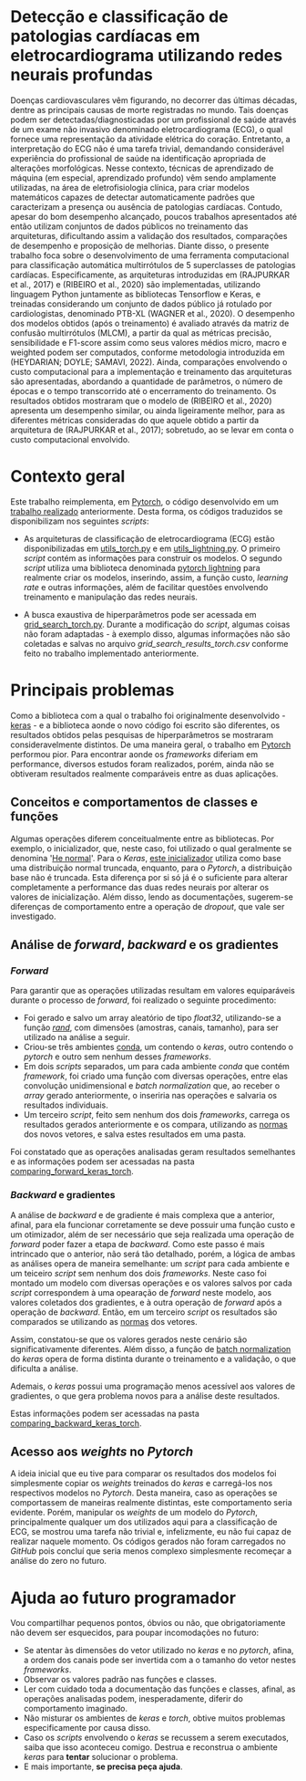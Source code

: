 # Detecção e classificação de patologias cardíacas em eletrocardiograma utilizando redes neurais profundas


Doenças cardiovasculares vêm figurando, no decorrer das últimas décadas, dentre as principais causas de morte registradas no mundo. Tais doenças podem ser detectadas/diagnosticadas por um profissional de saúde através de um exame não invasivo denominado eletrocardiograma (ECG), o qual fornece uma representação da atividade elétrica do coração. Entretanto, a interpretação do ECG não é uma tarefa trivial, demandando considerável experiência do profissional de saúde na identificação apropriada de alterações morfológicas. Nesse contexto, técnicas de aprendizado de máquina (em especial, aprendizado profundo) vêm sendo amplamente utilizadas, na área de eletrofisiologia clínica, para criar modelos matemáticos capazes de detectar automaticamente padrões que caracterizam a presença ou ausência de patologias cardíacas. Contudo, apesar do bom desempenho alcançado, poucos trabalhos apresentados até então utilizam conjuntos de dados públicos no treinamento das arquiteturas, dificultando assim a validação dos resultados, comparações de desempenho e proposição de melhorias. Diante disso, o presente trabalho foca sobre o desenvolvimento de uma ferramenta computacional para classificação automática multirrótulos de 5 superclasses de patologias cardíacas. Especificamente, as arquiteturas introduzidas em (RAJPURKAR et al., 2017) e (RIBEIRO et al., 2020) são implementadas, utilizando linguagem Python juntamente as bibliotecas Tensorflow e Keras, e treinadas considerando um conjunto de dados público já rotulado por cardiologistas, denominado PTB-XL (WAGNER et al., 2020). O desempenho dos modelos obtidos (após o treinamento) é avaliado através da matriz de confusão multirrótulos (MLCM), a partir da qual as métricas precisão, sensibilidade e F1-score assim como seus valores médios micro, macro e weighted podem ser computados, conforme metodologia introduzida em (HEYDARIAN; DOYLE; SAMAVI, 2022). Ainda, comparações envolvendo o custo computacional para a implementação e treinamento das arquiteturas são apresentadas, abordando a quantidade de parâmetros, o número de épocas e o tempo transcorrido até o encerramento do treinamento. Os resultados obtidos mostraram que o modelo de (RIBEIRO et al., 2020) apresenta um desempenho similar, ou ainda ligeiramente melhor, para as diferentes métricas consideradas do que aquele obtido a partir da arquitetura de (RAJPURKAR et al., 2017); sobretudo, ao se levar em conta o custo computacional envolvido.

# Contexto geral


Este trabalho reimplementa, em [Pytorch](https://pytorch.org), o código desenvolvido em um [trabalho realizado](https://github.com/lablapse/ecg_signal_processing.git) anteriormente. Desta forma, os códigos traduzidos se disponibilizam nos seguintes *scripts*:

- As arquiteturas de classificação de eletrocardiograma (ECG) estão disponibilizadas em [utils_torch.py](utils_torch.py) e em [utils_lightning.py](utils_lightning.py). O primeiro *script* contém as informações para construir os modelos. O segundo *script* utiliza uma biblioteca denominada [pytorch lightning](utils_lightning.py) para realmente criar os modelos, inserindo, assim, a função custo, *learning rate* e outras informações, além de facilitar questões envolvendo treinamento e manipulação das redes neurais.

- A busca exaustiva de hiperparâmetros pode ser acessada em [grid_search_torch.py](grid_search_torch.py). Durante a modificação do _script_, algumas coisas não foram adaptadas - à exemplo disso, algumas informações não são coletadas e salvas no arquivo _grid_search_results_torch.csv_ conforme feito no trabalho implementado anteriormente.


# Principais problemas

Como a biblioteca com a qual o trabalho foi originalmente desenvolvido - [keras](https://www.tensorflow.org/guide/keras?hl=pt-br) - e a biblioteca aonde o novo código foi escrito são diferentes, os resultados obtidos pelas pesquisas de hiperparâmetros se mostraram consideravelmente distintos. De uma maneira geral, o trabalho em [Pytorch](https://pytorch.org) performou pior. Para encontrar aonde os _frameworks_ diferiam em performance, diversos estudos foram realizados, porém, ainda não se obtiveram resultados realmente comparáveis entre as duas aplicações.

## Conceitos e comportamentos de classes e funções

Algumas operações diferem conceitualmente entre as bibliotecas. Por exemplo, o inicializador, que, neste caso, foi utilizado o qual geralmente se denomina '[He normal](https://arxiv.org/abs/1502.01852)'. Para o _Keras_, [este inicializador](https://keras.io/api/layers/initializers/) utiliza como base uma distribuição normal truncada, enquanto, para o _Pytorch_, a distribuição base não é truncada. Esta diferença por si só já é o suficiente para alterar completamente a performance das duas redes neurais por alterar os valores de inicialização. Além disso, lendo as documentações, sugerem-se diferenças de comportamento entre a operação de _dropout_, que vale ser investigado. 

## Análise de _forward_, _backward_ e os gradientes

### _Forward_

Para garantir que as operações utilizadas resultam em valores equiparáveis durante o processo de _forward_, foi realizado o seguinte procedimento:

- Foi gerado e salvo um array aleatório de tipo _float32_, utilizando-se a função [_rand_](https://numpy.org/doc/stable/reference/random/generated/numpy.random.rand.html), com dimensões (amostras, canais, tamanho), para ser utilizado na análise a seguir. 
- Criou-se três ambientes [conda](https://www.anaconda.com/download), um contendo o _keras_, outro contendo o _pytorch_ e outro sem nenhum desses _frameworks_.
- Em dois _scripts_ separados, um para cada ambiente _conda_ que contém _framework_, foi criado uma função com diversas operações, entre elas convolução unidimensional e _batch normalization_ que, ao receber o _array_ gerado anteriormente, o inseriria nas operações e salvaria os resultados individuais.
- Um terceiro _script_, feito sem nenhum dos dois _frameworks_, carrega os resultados gerados anteriormente e os compara, utilizando as [normas](https://numpy.org/doc/stable/reference/generated/numpy.linalg.norm.html) dos novos vetores, e salva estes resultados em uma pasta.

Foi constatado que as operações analisadas geram resultados semelhantes e as informações podem ser acessadas na pasta [comparing_forward_keras_torch](comparing_forward_keras_torch).

### _Backward_ e gradientes

A análise de _backward_ e de gradiente é mais complexa que a anterior, afinal, para ela funcionar corretamente se deve possuir uma função custo e um otimizador, além de ser necessário que seja realizada uma operação de _forward_ poder fazer a etapa de _backward_. Como este passo é mais intrincado que o anterior, não será tão detalhado, porém, a lógica de ambas as análises opera de maneira semelhante: um _script_ para cada ambiente e um teiceiro _script_ sem nenhum dos dois _frameworks_. Neste caso foi montado um modelo com diversas operações e os valores salvos por cada _script_ correspondem à uma opearação de _forward_ neste modelo, aos valores coletados dos gradientes, e à outra operação de _forward_ após a operação de _backward_. Então, em um terceiro _script_ os resultados são comparados se utilizando as [normas](https://numpy.org/doc/stable/reference/generated/numpy.linalg.norm.html) dos vetores.

Assim, constatou-se que os valores gerados neste cenário são significativamente diferentes. Além disso, a função de [batch normalization](https://keras.io/api/layers/normalization_layers/batch_normalization/) do _keras_ opera de forma distinta durante o treinamento e a validação, o que dificulta a análise. 

Ademais, o _keras_ possui uma programação menos acessível aos valores de gradientes, o que gera problema novos para a análise deste resultados.

Estas informações podem ser acessadas na pasta [comparing_backward_keras_torch](comparing_backward_keras_torch). 

## Acesso aos _weights_ no _Pytorch_

A ideia inicial que eu tive para comparar os resultados dos modelos foi simplesmente copiar os _weights_ treinados do _keras_ e carregá-los nos respectivos modelos no _Pytorch_. Desta maneira, caso as operações se comportassem de maneiras realmente distintas, este comportamento seria evidente. Porém, manipular os _weights_ de um modelo do _Pytorch_, principalmente qualquer um dos utilizados aqui para a classificação de ECG, se mostrou uma tarefa não trivial e, infelizmente, eu não fui capaz de realizar naquele momento. Os códigos gerados não foram carregados no _GitHub_ pois concluí que seria menos complexo simplesmente recomeçar a análise do zero no futuro.

# Ajuda ao futuro programador

Vou compartilhar pequenos pontos, óbvios ou não, que obrigatoriamente não devem ser esquecidos, para poupar incomodações no futuro:

- Se atentar às dimensões do vetor utilizado no _keras_ e no _pytorch_, afina, a ordem dos canais pode ser invertida com a o tamanho do vetor nestes _frameworks_.
- Observar os valores padrão nas funções e classes.
- Ler com cuidado toda a documentação das funções e classes, afinal, as operações analisadas podem, inesperadamente, diferir do comportamento imaginado.
- Não misturar os ambientes de _keras_ e _torch_, obtive muitos problemas especificamente por causa disso.
- Caso os _scripts_ envolvendo o _keras_ se recussem a serem executados, saiba que isso aconteceu comigo. Destrua e reconstrua o ambiente _keras_ para **tentar** solucionar o problema.
- E mais importante, **se precisa peça ajuda**.

